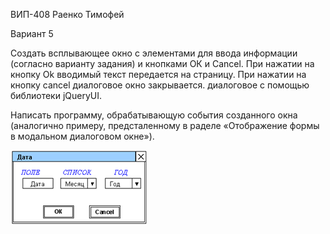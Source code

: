ВИП-408 Раенко Тимофей

Вариант 5

Создать всплывающее окно с элементами для ввода информации (согласно варианту задания) и кнопками ОК и Cancel. При нажатии на кнопку Ok вводимый текст передается на страницу. При нажатии на кнопку cancel диалоговое окно закрывается. диалоговое с помощью
библиотеки jQueryUI.

Написать программу, обрабатывающую события созданного окна (аналогично примеру, предсталенному в раделе «Отображение формы в модальном диалоговом окне»).

![вариант задания](image.png)
